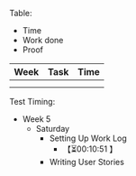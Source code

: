 Table:
- Time
- Work done
- Proof

| Week | Task | Time |
| ---- | ---- | ---- |
|      |      |      |
|      |      |      |

Test Timing:
- Week 5
	- Saturday
		- Setting Up Work Log
			-  <span class="timer-r" id="uUFXEfh" data-dur="651" data-ts="1755931202">【⏳00:10:51 】</span> 
		- Writing User Stories
